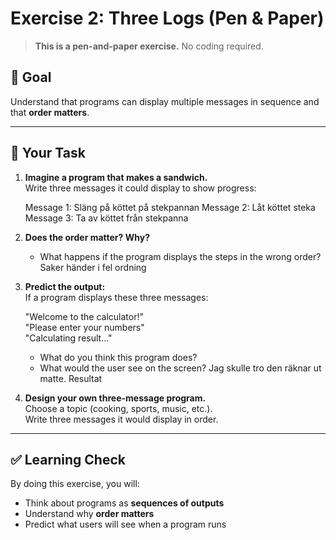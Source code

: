# Exercise 2: Three Logs (Pen & Paper)

> **This is a pen-and-paper exercise.** No coding required.

## 🎯 Goal
Understand that programs can display multiple messages in sequence and that **order matters**.

---

## 📝 Your Task

1. **Imagine a program that makes a sandwich.**  
   Write three messages it could display to show progress:

   Message 1: Släng på köttet på stekpannan
   Message 2: Låt köttet steka
   Message 3: Ta av köttet från stekpanna

2. **Does the order matter? Why?**  
   - What happens if the program displays the steps in the wrong order?
   Saker händer i fel ordning

3. **Predict the output:**  
   If a program displays these three messages:

   "Welcome to the calculator!"  
   "Please enter your numbers"  
   "Calculating result..."  

   - What do you think this program does?  
   - What would the user see on the screen?
   Jag skulle tro den räknar ut matte.
   Resultat

4. **Design your own three-message program.**  
   Choose a topic (cooking, sports, music, etc.).  
   Write three messages it would display in order.

---

## ✅ Learning Check
By doing this exercise, you will:
- Think about programs as **sequences of outputs**
- Understand why **order matters**
- Predict what users will see when a program runs
